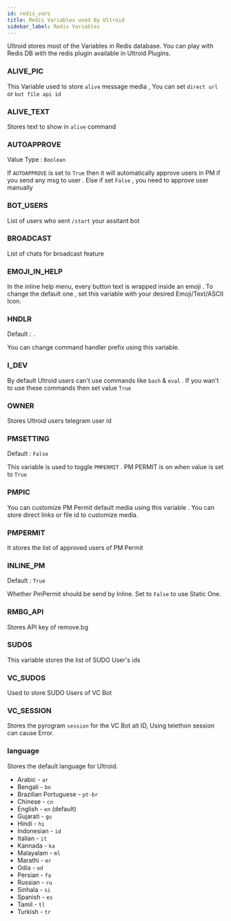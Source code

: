 ```yaml
---
id: redis_vars
title: Redis Variables used By Ultroid
sidebar_label: Redis Variables
---
```


Ultroid stores most of the Variables in Redis database. You can play with Redis DB with the redis plugin available in Ultroid Plugins.


### ALIVE_PIC

This Variable used to store `alive` message media , You can set `direct url` or `bot file api id`

### ALIVE_TEXT

Stores text to show in `alive` command

### AUTOAPPROVE

Value Type : `Boolean`

If `AUTOAPPROVE` is set to `True` then it will automatically approve users in PM if you send any msg to user . Else if set `False` , you need to approve user manually

### BOT_USERS

List of users who sent `/start` your assitant bot

### BROADCAST

List of chats for broadcast feature

### EMOJI_IN_HELP

In the inline help menu, every button text is wrapped inside an emoji . To change the default one , set this variable with your desired Emoji/Text/ASCII Icon.

### HNDLR

Default : `.`

You can change command handler prefix using this variable.

### I_DEV

By default Ultroid users can't use commands like `bash` & `eval` . If you wan't to use these commands then set value `True`

### OWNER

Stores Ultroid users telegram user id

### PMSETTING

Default : `False`

This variable is used to toggle `PMPERMIT` . PM PERMIT is on when value is set to `True`

### PMPIC

You can customize PM Permit default media using this variable . You can store direct links or file id to customize media.

### PMPERMIT

It stores the list of approved users of PM Permit

### INLINE_PM

Default : `True`

Whether PmPermit should be send by Inline. Set to `False` to use Static One.

### RMBG_API

Stores API key of remove.bg

### SUDOS 

This variable stores the list of SUDO User's ids

### VC_SUDOS

Used to store SUDO Users of VC Bot

### VC_SESSION

Stores the pyrogram `session` for the VC Bot alt ID, Using telethon session can cause Error.

### language

Stores the default language for Ultroid.

- Arabic - `ar`
- Bengali - `bn`
- Brazilian Portuguese - `pt-br`
- Chinese - `cn`
- English - `en` (default)
- Gujarati - `gu`
- Hindi - `hi`
- Indonesian - `id`
- Italian - `it`
- Kannada - `ka`
- Malayalam - `ml`
- Marathi - `mr`
- Odia - `od`
- Persian - `fa`
- Russian - `ru`
- Sinhala - `si`
- Spanish - `es`
- Tamil - `tl`
- Turkish - `tr`
